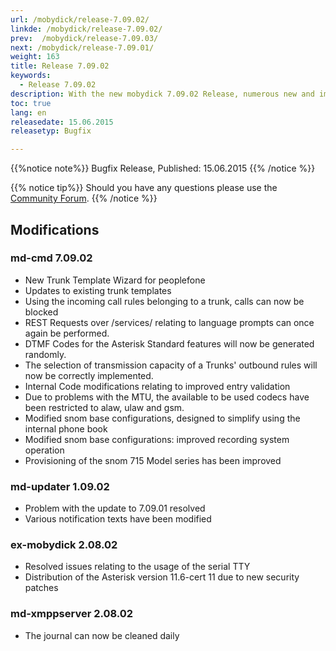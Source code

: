 ```yaml
---
url: /mobydick/release-7.09.02/
linkde: /mobydick/release-7.09.02/
prev:  /mobydick/release-7.09.03/
next: /mobydick/release-7.09.01/
weight: 163
title: Release 7.09.02
keywords: 
  - Release 7.09.02
description: With the new mobydick 7.09.02 Release, numerous new and improved functions are now available.
toc: true
lang: en
releasedate: 15.06.2015   
releasetyp: Bugfix

---
```


{{%notice note%}}
Bugfix Release, Published: 15.06.2015 
{{% /notice %}}

{{% notice tip%}}
Should you have any questions please use the [Community Forum](http://community.pascom.net/forum.php?langid=6 "Visit our Forum").
{{% /notice %}}

## Modifications

### md-cmd 7.09.02
*   New Trunk Template Wizard for peoplefone
*   Updates to existing trunk templates
*   Using the incoming call rules belonging to a trunk, calls can now be blocked
*   REST Requests over /services/ relating to language prompts can once again be performed.
*   DTMF Codes for the Asterisk Standard features will now be generated randomly.
*   The selection of transmission capacity of a Trunks' outbound rules will now be correctly implemented.
*   Internal Code modifications relating to improved entry validation
*   Due to problems with the MTU, the available to be used codecs have been restricted to alaw, ulaw and gsm.
*   Modified snom base configurations, designed to simplify using the internal phone book
*   Modified snom base configurations: improved recording system operation 
*   Provisioning of the snom 715 Model series has been improved

### md-updater 1.09.02

*   Problem with the update to 7.09.01 resolved
*   Various notification texts have been modified 

### ex-mobydick 2.08.02

*   Resolved issues relating to the usage of the serial TTY
*   Distribution of the Asterisk version 11.6-cert 11 due to new security patches

### md-xmppserver 2.08.02

*   The journal can now be cleaned daily